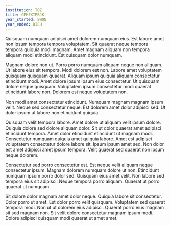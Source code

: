 ```yaml
---
institution: TQZ
title: CEHZXIPBJK
year_started: EWON
year_ended: DIEH
---
```


Quisquam numquam adipisci amet dolorem numquam eius. Est labore amet non ipsum tempora tempora voluptatem. Sit quaerat neque tempora tempora quiquia modi magnam. Amet magnam aliquam non tempora aliquam modi etincidunt. Est quisquam dolor numquam.

Magnam dolore non ut. Porro porro numquam aliquam neque non aliquam. Ut labore eius sit tempora. Modi dolorem est non. Labore amet voluptatem quisquam quisquam quaerat. Aliquam ipsum quiquia aliquam consectetur etincidunt modi. Amet dolore ipsum ipsum eius consectetur. Ut quisquam dolore neque quisquam. Voluptatem ipsum consectetur modi quaerat etincidunt labore non. Dolorem est neque voluptatem non.

Non modi amet consectetur etincidunt. Numquam magnam magnam ipsum velit. Neque sed consectetur neque. Est dolorem amet dolor adipisci sed. Ut dolor ipsum ut labore non etincidunt quiquia.

Quisquam velit tempora labore. Amet dolore ut aliquam velit ipsum dolore. Quiquia dolore sed dolore aliquam dolor. Sit ut dolor quaerat amet adipisci etincidunt tempora. Amet dolor etincidunt etincidunt ut magnam modi. Consectetur numquam quiquia amet quiquia labore. Amet est adipisci voluptatem consectetur dolore labore sit. Ipsum ipsum amet sed. Non dolor est amet adipisci amet ipsum tempora. Velit quaerat sed quaerat non ipsum neque dolorem.

Consectetur sed porro consectetur est. Est neque velit aliquam neque consectetur ipsum. Magnam dolorem numquam dolore ut non. Etincidunt numquam ipsum porro dolor sed. Quisquam eius amet velit. Non labore sed tempora eius sit adipisci. Neque tempora porro aliquam. Quaerat ut porro quaerat ut numquam.

Sit dolore dolor magnam amet dolor neque. Quiquia labore sit consectetur. Dolor porro ut amet. Est dolor porro velit quisquam. Voluptatem sed quaerat tempora modi. Non ut ut dolorem eius adipisci. Quaerat porro eius magnam sit sed magnam non. Sit velit dolore consectetur magnam ipsum modi. Dolore adipisci quisquam modi quaerat ut amet amet.
    